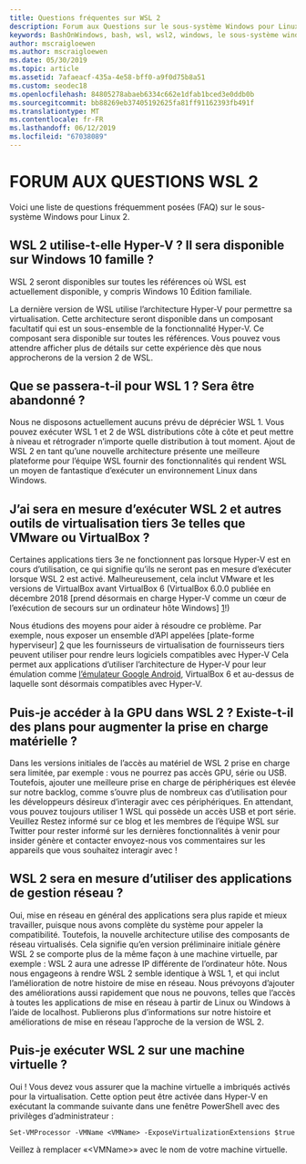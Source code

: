 ```yaml
---
title: Questions fréquentes sur WSL 2
description: Forum aux Questions sur le sous-système Windows pour Linux 2
keywords: BashOnWindows, bash, wsl, wsl2, windows, le sous-système windows pour linux, windowssubsystem, ubuntu, debian, suse, windows 10, installer
author: mscraigloewen
ms.author: mscraigloewen
ms.date: 05/30/2019
ms.topic: article
ms.assetid: 7afaeacf-435a-4e58-bff0-a9f0d75b8a51
ms.custom: seodec18
ms.openlocfilehash: 84805278abaeb6334c662e1dfab1bced3e0ddb0b
ms.sourcegitcommit: bb88269eb37405192625fa81ff91162393fb491f
ms.translationtype: MT
ms.contentlocale: fr-FR
ms.lasthandoff: 06/12/2019
ms.locfileid: "67038089"
---
```

# <a name="wsl-2-faq"></a>FORUM AUX QUESTIONS WSL 2

Voici une liste de questions fréquemment posées (FAQ) sur le sous-système Windows pour Linux 2.

## <a name="does-wsl-2-use-hyper-v-will-it-be-available-on-windows-10-home"></a>WSL 2 utilise-t-elle Hyper-V ? Il sera disponible sur Windows 10 famille ?

WSL 2 seront disponibles sur toutes les références où WSL est actuellement disponible, y compris Windows 10 Édition familiale.

La dernière version de WSL utilise l’architecture Hyper-V pour permettre sa virtualisation. Cette architecture seront disponible dans un composant facultatif qui est un sous-ensemble de la fonctionnalité Hyper-V. Ce composant sera disponible sur toutes les références. Vous pouvez vous attendre afficher plus de détails sur cette expérience dès que nous approcherons de la version 2 de WSL.

## <a name="what-will-happen-to-wsl-1-will-it-be-abandoned"></a>Que se passera-t-il pour WSL 1 ? Sera être abandonné ?

Nous ne disposons actuellement aucuns prévu de déprécier WSL 1. Vous pouvez exécuter WSL 1 et 2 de WSL distributions côte à côte et peut mettre à niveau et rétrograder n’importe quelle distribution à tout moment. Ajout de WSL 2 en tant qu’une nouvelle architecture présente une meilleure plateforme pour l’équipe WSL fournir des fonctionnalités qui rendent WSL un moyen de fantastique d’exécuter un environnement Linux dans Windows.

## <a name="will-i-be-able-to-run-wsl-2-and-other-3rd-party-virtualization-tools-such-as-vmware-or-virtualbox"></a>J’ai sera en mesure d’exécuter WSL 2 et autres outils de virtualisation tiers 3e telles que VMware ou VirtualBox ?

Certaines applications tiers 3e ne fonctionnent pas lorsque Hyper-V est en cours d’utilisation, ce qui signifie qu’ils ne seront pas en mesure d’exécuter lorsque WSL 2 est activé. Malheureusement, cela inclut VMware et les versions de VirtualBox avant VirtualBox 6 (VirtualBox 6.0.0 publiée en décembre 2018 [prend désormais en charge Hyper-V comme un cœur de l’exécution de secours sur un ordinateur hôte Windows] [ 1]!)

Nous étudions des moyens pour aider à résoudre ce problème. Par exemple, nous exposer un ensemble d’API appelées [plate-forme hyperviseur] [ 2] que les fournisseurs de virtualisation de fournisseurs tiers peuvent utiliser pour rendre leurs logiciels compatibles avec Hyper-V Cela permet aux applications d’utiliser l’architecture de Hyper-V pour leur émulation comme [l’émulateur Google Android][3], VirtualBox 6 et au-dessus de laquelle sont désormais compatibles avec Hyper-V.

## <a name="can-i-access-the-gpu-in-wsl-2-are-there-plans-to-increase-hardware-support"></a>Puis-je accéder à la GPU dans WSL 2 ? Existe-t-il des plans pour augmenter la prise en charge matérielle ?

Dans les versions initiales de l’accès au matériel de WSL 2 prise en charge sera limitée, par exemple : vous ne pourrez pas accès GPU, série ou USB. Toutefois, ajouter une meilleure prise en charge de périphériques est élevée sur notre backlog, comme s’ouvre plus de nombreux cas d’utilisation pour les développeurs désireux d’interagir avec ces périphériques. En attendant, vous pouvez toujours utiliser 1 WSL qui possède un accès USB et port série. Veuillez Restez informé sur ce blog et les membres de l’équipe WSL sur Twitter pour rester informé sur les dernières fonctionnalités à venir pour insider génère et contacter envoyez-nous vos commentaires sur les appareils que vous souhaitez interagir avec !

## <a name="will-wsl-2-be-able-to-use-networking-applications"></a>WSL 2 sera en mesure d’utiliser des applications de gestion réseau ?

Oui, mise en réseau en général des applications sera plus rapide et mieux travailler, puisque nous avons complète du système pour appeler la compatibilité. Toutefois, la nouvelle architecture utilise des composants de réseau virtualisés. Cela signifie qu’en version préliminaire initiale génère WSL 2 se comporte plus de la même façon à une machine virtuelle, par exemple : WSL 2 aura une adresse IP différente de l’ordinateur hôte. Nous nous engageons à rendre WSL 2 semble identique à WSL 1, et qui inclut l’amélioration de notre histoire de mise en réseau. Nous prévoyons d’ajouter des améliorations aussi rapidement que nous ne pouvons, telles que l’accès à toutes les applications de mise en réseau à partir de Linux ou Windows à l’aide de localhost. Publierons plus d’informations sur notre histoire et améliorations de mise en réseau l’approche de la version de WSL 2.

## <a name="can-i-run-wsl-2-in-a-virtual-machine"></a>Puis-je exécuter WSL 2 sur une machine virtuelle ?

Oui ! Vous devez vous assurer que la machine virtuelle a imbriqués activés pour la virtualisation. Cette option peut être activée dans Hyper-V en exécutant la commande suivante dans une fenêtre PowerShell avec des privilèges d’administrateur :

`Set-VMProcessor -VMName <VMName> -ExposeVirtualizationExtensions $true`

Veillez à remplacer «&lt;VMName&gt;» avec le nom de votre machine virtuelle.

 [1]: https://www.virtualbox.org/wiki/Changelog-6.0
 [2]: https://docs.microsoft.com/en-us/virtualization/api/
 [3]: https://devblogs.microsoft.com/visualstudio/hyper-v-android-emulator-support/